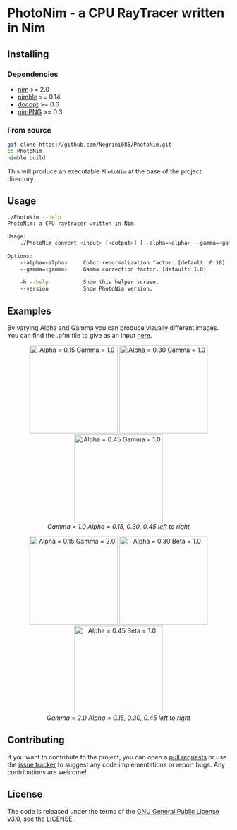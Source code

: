 # PhotoNim - a CPU RayTracer written in Nim

## Installing
### Dependencies
- [nim](https://github.com/nim-lang/Nim) >= 2.0
- [nimble](https://github.com/nim-lang/nimble) >= 0.14
- [docopt](https://github.com/docopt/docopt.nim) >= 0.6
- [nimPNG](https://github.com/jangko/nimPNG) >= 0.3

### From source
```bash
git clone https://github.com/Negrini085/PhotoNim.git
cd PhotoNim
nimble build
```
This will produce an executable `PhotoNim` at the base of the project directory.

## Usage
```bash
./PhotoNim --help
PhotoNim: a CPU raytracer written in Nim.

Usage:
    ./PhotoNim convert <input> [<output>] [--alpha=<alpha> --gamma=<gamma>]
    
Options:
    --alpha=<alpha>     Color renormalization factor. [default: 0.18]
    --gamma=<gamma>     Gamma correction factor. [default: 1.0]
    
    -h --help           Show this helper screen.
    --version           Show PhotoNim version.
```

## Examples
By varying Alpha and Gamma you can produce visually different images. You can find the .pfm file to give as an input [here](https://www.pauldebevec.com/Research/HDR/PFM/).
<p align="center">
  <img src="https://github.com/Negrini085/PhotoNim/assets/139368862/047ab8b0-3588-4b8c-84c0-5d74ca29637c" alt="Alpha = 0.15    Gamma = 1.0" width="200" />
  <img src="https://github.com/Negrini085/PhotoNim/assets/139368862/f0cd8aef-1b6a-4d6a-9418-2c3a2dac11c0" alt="Alpha = 0.30  Gamma = 1.0" width="200" /> 
  <img src="https://github.com/Negrini085/PhotoNim/assets/139368862/7c836355-cad9-4977-a295-543cd296be1b" alt="Alpha = 0.45  Gamma = 1.0" width="200" /> 
  <br>
  <em>Gamma = 1.0      Alpha = 0.15, 0.30, 0.45 left to right</em>
</p>

 <p align="center">
  <img src="https://github.com/Negrini085/PhotoNim/assets/139368862/c019dee6-f286-4b23-9693-67b169c87deb" alt="Alpha = 0.15    Gamma = 2.0" width="200" />
  <img src="https://github.com/Negrini085/PhotoNim/assets/139368862/db5cdbf4-c0ea-474c-91bb-154cd80cc990" alt="Alpha = 0.30  Beta = 1.0" width="200" /> 
  <img src="https://github.com/Negrini085/PhotoNim/assets/139368862/b9f21c8e-2d2d-4d5b-a7c9-5e0d3b2e8534" alt="Alpha = 0.45  Beta = 1.0" width="200" /> 
  <br>
  <em>Gamma = 2.0      Alpha = 0.15, 0.30, 0.45 left to right</em>
</p>

## Contributing
If you want to contribute to the project, you can open a [pull requests](https://github.com/Negrini085/PhotoNim/pulls) or use the [issue tracker](https://github.com/Negrini085/PhotoNim/issues/) to suggest any code implementations or report bugs. 
Any contributions are welcome! 

## License
The code is released under the terms of the [GNU General Public License v3.0](https://www.gnu.org/licenses/gpl-3.0.html), see the [LICENSE](https://github.com/Negrini085/PhotoNim/blob/master/LICENSE).
